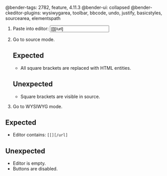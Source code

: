 @bender-tags: 2782, feature, 4.11.3
@bender-ui: collapsed
@bender-ckeditor-plugins: wysiwygarea, toolbar, bbcode, undo, justify, basicstyles, sourcearea, elementspath

1. Paste into editor: <input type="text" readonly value="[[][/url]">

1. Go to source mode.
	## Expected
	- All square brackets are replaced with HTML entities.
	## Unexpected
	- Square brackets are visible in source.

1. Go to WYSIWYG mode.

## Expected
- Editor contains: `[[][/url]`

## Unexpected
- Editor is empty.
- Buttons are disabled.
